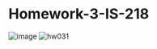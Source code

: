 # Homework-3-IS-218
![image](https://user-images.githubusercontent.com/78096329/122503802-156f7680-cfc7-11eb-8a13-9067b7e407bf.png)
![hw031](https://user-images.githubusercontent.com/78096329/122503914-3e900700-cfc7-11eb-9e51-8cf1c2566fd3.PNG)
